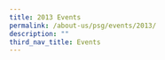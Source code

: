 ```yaml
---
title: 2013 Events
permalink: /about-us/psg/events/2013/
description: ""
third_nav_title: Events
---
```

